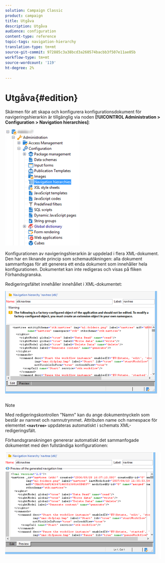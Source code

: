 ```yaml
---
solution: Campaign Classic
product: campaign
title: Utgåva
description: Utgåva
audience: configuration
content-type: reference
topic-tags: navigation-hierarchy
translation-type: tm+mt
source-git-commit: 972885c3a38bcd3a260574bacbb3f507e11ae05b
workflow-type: tm+mt
source-wordcount: '119'
ht-degree: 2%

---
```



# Utgåva{#edition}

Skärmen för att skapa och konfigurera konfigurationsdokument för navigeringshierarkin är tillgänglig via noden **[!UICONTROL Administration > Configuration > Navigation hierarchies]**:

![](assets/d_ncs_integration_navigation_arbo.png)

Konfigurationen av navigeringshierarkin är uppdelad i flera XML-dokument. Den har en liknande princip som schemautökningen: alla dokument sammanfogas för att generera ett enda dokument som innehåller hela konfigurationen. Dokumentet kan inte redigeras och visas på fliken Förhandsgranska.

Redigeringsfältet innehåller innehållet i XML-dokumentet:

![](assets/d_ncs_integration_navigation_edit.png)

>[!NOTE]
>
>Med redigeringskontrollen &quot;Namn&quot; kan du ange dokumentnyckeln som består av namnet och namnutrymmet. Attributen name och namespace för elementet **`<navtree>`** uppdateras automatiskt i schemats XML-redigeringsfält.

Förhandsgranskningen genererar automatiskt det sammanfogade dokumentet med den fullständiga konfigurationen:

![](assets/d_ncs_integration_navigation_preview.png)

